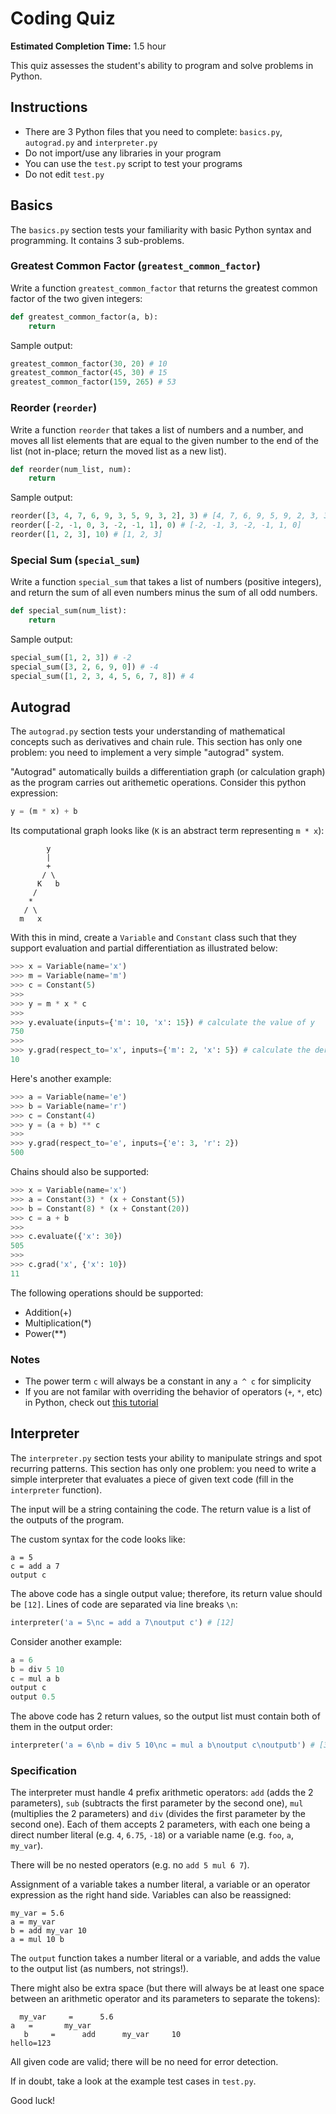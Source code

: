 # Coding Quiz

**Estimated Completion Time:** 1.5 hour

This quiz assesses the student's ability to program and solve problems in Python.

## Instructions

- There are 3 Python files that you need to complete: `basics.py`, `autograd.py` and `interpreter.py`
- Do not import/use any libraries in your program
- You can use the `test.py` script to test your programs
- Do not edit `test.py`

## Basics

The `basics.py` section tests your familiarity with basic Python syntax and programming. It contains 3 sub-problems.

### Greatest Common Factor (`greatest_common_factor`)

Write a function `greatest_common_factor` that returns the greatest common factor of the two given integers:

```python
def greatest_common_factor(a, b):
    return
```

Sample output:

```python
greatest_common_factor(30, 20) # 10
greatest_common_factor(45, 30) # 15
greatest_common_factor(159, 265) # 53
```

### Reorder (`reorder`)

Write a function `reorder` that takes a list of numbers and a number, and moves all list elements that are equal to the given number to the end of the list (not in-place; return the moved list as a new list).

```python
def reorder(num_list, num):
    return
```

Sample output:

```python
reorder([3, 4, 7, 6, 9, 3, 5, 9, 3, 2], 3) # [4, 7, 6, 9, 5, 9, 2, 3, 3, 3]
reorder([-2, -1, 0, 3, -2, -1, 1], 0) # [-2, -1, 3, -2, -1, 1, 0]
reorder([1, 2, 3], 10) # [1, 2, 3]
```

### Special Sum (`special_sum`)

Write a function `special_sum` that takes a list of numbers (positive integers), and return the sum of all even numbers minus the sum of all odd numbers.

```python
def special_sum(num_list):
    return
```

Sample output:

```python
special_sum([1, 2, 3]) # -2
special_sum([3, 2, 6, 9, 0]) # -4
special_sum([1, 2, 3, 4, 5, 6, 7, 8]) # 4
```

## Autograd

The `autograd.py` section tests your understanding of mathematical concepts such as derivatives and chain rule. This section has only one problem: you need to implement a very simple "autograd" system.

"Autograd" automatically builds a differentiation graph (or calculation graph) as the program carries out arithemetic operations. Consider this python expression:

```python
y = (m * x) + b
```

Its computational graph looks like (`K` is an abstract term representing `m * x`):

```
        y
        |
        +
       / \
      K   b
     /
    *
   / \
  m   x
```

With this in mind, create a `Variable` and `Constant` class such that they support evaluation and partial differentiation as illustrated below:

```python
>>> x = Variable(name='x')
>>> m = Variable(name='m')
>>> c = Constant(5)
>>>
>>> y = m * x * c
>>>
>>> y.evaluate(inputs={'m': 10, 'x': 15}) # calculate the value of y
750
>>>
>>> y.grad(respect_to='x', inputs={'m': 2, 'x': 5}) # calculate the derivative of y in respect to x
10
```

Here's another example:

```python
>>> a = Variable(name='e')
>>> b = Variable(name='r')
>>> c = Constant(4)
>>> y = (a + b) ** c
>>>
>>> y.grad(respect_to='e', inputs={'e': 3, 'r': 2})
500
```

Chains should also be supported:

```python
>>> x = Variable(name='x')
>>> a = Constant(3) * (x + Constant(5))
>>> b = Constant(8) * (x + Constant(20))
>>> c = a + b
>>>
>>> c.evaluate({'x': 30})
505
>>>
>>> c.grad('x', {'x': 10})
11
```

The following operations should be supported:
- Addition(+)
- Multiplication(\*)
- Power(\*\*)

### Notes

- The power term `c` will always be a constant in any `a ^ c` for simplicity
- If you are not familar with overriding the behavior of operators (`+`, `*`, etc) in Python, check out [this tutorial](https://www.geeksforgeeks.org/operator-overloading-in-python/)

## Interpreter

The `interpreter.py` section tests your ability to manipulate strings and spot recurring patterns. This section has only one problem: you need to write a simple interpreter that evaluates a piece of given text code (fill in the `interpreter` function).

The input will be a string containing the code. The return value is a list of the outputs of the program.

The custom syntax for the code looks like:

```
a = 5
c = add a 7
output c
```

The above code has a single output value; therefore, its return value should be `[12]`. Lines of code are separated via line breaks `\n`:

```python
interpreter('a = 5\nc = add a 7\noutput c') # [12]
```

Consider another example:

```python
a = 6
b = div 5 10
c = mul a b
output c
output 0.5
```

The above code has 2 return values, so the output list must contain both of them in the output order:

```python
interpreter('a = 6\nb = div 5 10\nc = mul a b\noutput c\noutputb') # [3, 0.5]
```

### Specification

The interpreter must handle 4 prefix arithmetic operators: `add` (adds the 2 parameters), `sub` (subtracts the first parameter by the second one), `mul` (multiplies the 2 parameters) and `div` (divides the first parameter by the second one). Each of them accepts 2 parameters, with each one being a direct number literal (e.g. `4`, `6.75`, `-18`) or a variable name (e.g. `foo`, `a`, `my_var`).

There will be no nested operators (e.g. no `add 5 mul 6 7`).

Assignment of a variable takes a number literal, a variable or an operator expression as the right hand side. Variables can also be reassigned:
```
my_var = 5.6
a = my_var
b = add my_var 10
a = mul 10 b
```

The `output` function takes a number literal or a variable, and adds the value to the output list (as numbers, not strings!).

There might also be extra space (but there will always be at least one space between an arithmetic operator and its parameters to separate the tokens):
``` 
  my_var     =      5.6
a   =       my_var
   b     =      add      my_var     10
hello=123
```

All given code are valid; there will be no need for error detection.

If in doubt, take a look at the example test cases in `test.py`.

Good luck!